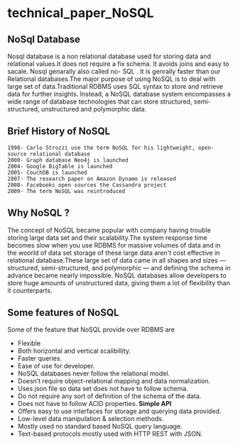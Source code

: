 # technical_paper_NoSQL

## NoSql Database

Nosql database is a non relational database used for storing data and relational values.It does not require a fix schema. It avoids joins and easy to sacale.
Nosql genarally also called no- SQL . It is genrally faster than our Relational databases.The major purpose of using NoSQL is to deal with large set of data.Traditional RDBMS uses SQL syntax to store and retrieve data for further insights. Instead, a NoSQL database system encompasses a wide range of database technologies that can store structured, semi-structured, unstructured and polymorphic data. 
## Brief History of NoSQL
    1998- Carlo Strozzi use the term NoSQL for his lightweight, open-source relational database
    2000- Graph database Neo4j is launched
    2004- Google BigTable is launched
    2005- CouchDB is launched
    2007- The research paper on Amazon Dynamo is released
    2008- Facebooks open sources the Cassandra project
    2009- The term NoSQL was reintroduced
## Why NoSQL ?
The concept of NoSQL became popular with company having trouble storing large data set and their scalability.The system response time becomes slow when you use RDBMS for massive volumes of data and in the woorld of data set storage of these large data aren't cost effective in relational database.These large set of data came in all shapes and sizes — structured, semi-structured, and polymorphic — and defining the schema in advance became nearly impossible. NoSQL databases allow developers to store huge amounts of unstructured data, giving them a lot of flexibility than it counterparts.
## Some features of NoSQL
Some of the feature that NoSQL provide over RDBMS are
* Flexible
* Both horizontal and vertical scalibillity.
* Faster queries.
* Ease of use for developer.
* NoSQL databases never follow the relational model.
* Doesn’t require object-relational mapping and data normalization.
* Uses json file so data set does not have to follow schema.
* Do not require any sort of definition of the schema of the data.
* Does not have to follow ACID properties.
**Simple API**
* Offers easy to use interfaces for storage and querying data provided.
* Low-level data manipulation & selection methods.
* Mostly used no standard based NoSQL query language.
* Text-based protocols mostly used with HTTP REST with JSON.



